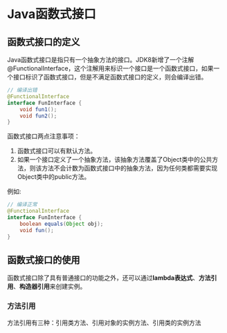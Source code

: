 
# Java函数式接口

## 函数式接口的定义

Java函数式接口是指只有一个抽象方法的接口。JDK8新增了一个注解@FunctionalInterface，这个注解用来标识一个接口是一个函数式接口，如果一个接口标识了函数式接口，但是不满足函数式接口的定义，则会编译出错。

```java
// 编译出错
@FunctionalInterface
interface FunInterface {
    void fun1();
    void fun2();
}
```

函数式接口两点注意事项：

1. 函数式接口可以有默认方法。
2. 如果一个接口定义了一个抽象方法，该抽象方法覆盖了Object类中的公共方法，则该方法不会计数为函数式接口中的抽象方法，因为任何类都需要实现Object类中的public方法。

例如:

```java
// 编译正常
@FunctionalInterface
interface FunInterface {
    boolean equals(Object obj);
    void fun();
}
```

## 函数式接口的使用

函数式接口除了具有普通接口的功能之外，还可以通过**lambda表达式**、**方法引用**、**构造器引用**来创建实例。

### 方法引用

方法引用有三种：引用类方法、引用对象的实例方法、引用类的实例方法

